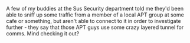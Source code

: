 A few of my buddies at the Sus Security department told me they'd been able to sniff up some traffic from a member of a local APT group at some cafe or something, but aren't able to connect to it in order to investigate further - they say that those APT guys use some crazy layered tunnel for comms. Mind checking it out?
